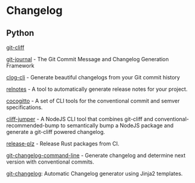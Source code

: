 # Changelog


## Python

[git-cliff](https://github.com/orhun/git-cliff)

[git-journal](https://github.com/saschagrunert/git-journal) - The Git Commit Message and Changelog Generation Framework

[clog-cli](https://github.com/clog-tool/clog-cli) - Generate beautiful changelogs from your Git commit history

[relnotes](https://crates.io/crates/relnotes) - A tool to automatically generate release notes for your project.

[cocogitto](https://github.com/cocogitto/cocogitto) - A set of CLI tools for the conventional commit and semver specifications.

[cliff-jumper](https://github.com/favware/cliff-jumper) - A NodeJS CLI tool that combines git-cliff and conventional-recommended-bump to semantically bump a NodeJS package and generate a git-cliff powered changelog.

[release-plz](https://github.com/MarcoIeni/release-plz) - Release Rust packages from CI.

[git-changelog-command-line](https://github.com/tomasbjerre/git-changelog-command-line) - Generate changelog and determine next version with conventional commits.

[git-changelog](https://github.com/pawamoy/git-changelog): Automatic Changelog generator using Jinja2 templates.